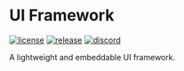 # UI Framework

[![license](https://img.shields.io/github/license/luminlabsdev/framework)](https://github.com/luminlabsdev/ui-framework/blob/main/LICENSE)
[![release](https://img.shields.io/github/v/release/luminlabsdev/framework)](https://github.com/luminlabsdev/ui-framework/releases/latest)
[![discord](https://img.shields.io/discord/1105688855375511642?logo=discord&logoColor=white&label=discord&color=4d3dff)](https://luminlabsdev.github.io/link/discord)

A lightweight and embeddable UI framework.
